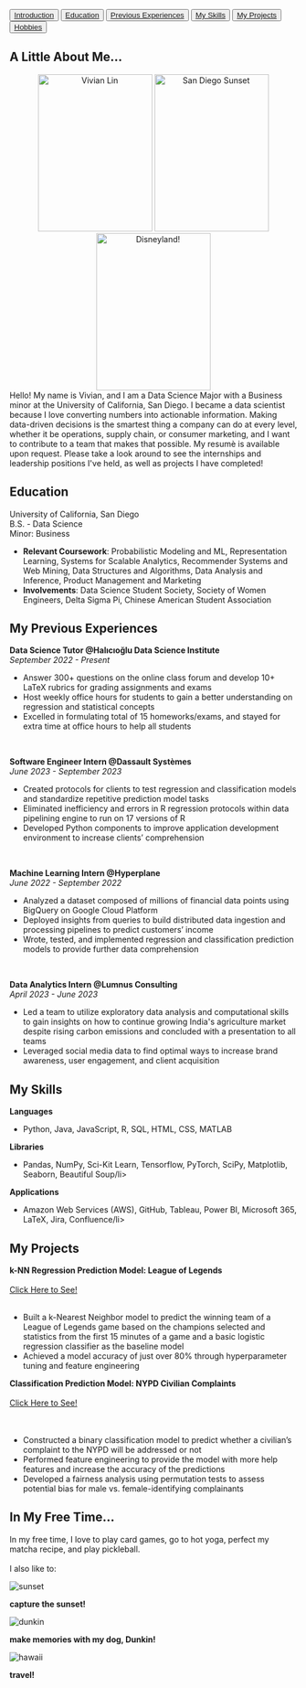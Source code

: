 <link rel="stylesheet" type="text/css" href="style.css">

<button><a href="#Introduction">Introduction</a></button>
<button><a href="#Education">Education</a></button>
<button><a href="#Experience">Previous Experiences</a></button>
<button><a href="#Skills">My Skills</a></button>
<button><a href="#Projects">My Projects</a></button>
<button><a href="#Free">Hobbies</a></button>


## A Little About Me...
<p id="Introduction">
  <div style="text-align: center;">
      <img src="vivian.jpg" alt="Vivian Lin" style="width: 200px; height: 275px;">
      <img src="sd.jpg" alt="San Diego Sunset" style="width: 200px; height: 275px;">
      <img src="disney.JPG" alt="Disneyland!" style="width: 200px; height: 275px;">
  </div>
Hello! My name is Vivian, and I am a Data Science Major with a Business minor at the University of California, San Diego. I became a data scientist because I love converting numbers into actionable information. Making data-driven decisions is the smartest thing a company can do at every level, whether it be operations, supply chain, or consumer marketing, and I want to contribute to a team that makes that possible. My resumè is available upon request. Please take a look around to see the internships and leadership positions I've held, as well as projects I have completed! 
</p>

## Education
<p id="Education">
University of California, San Diego
  <br>
<space></space><space></space>B.S. - Data Science
  <br>
<space></space><space></space><space></space><space></space>Minor: Business
<ul>
  <li><strong>Relevant Coursework</strong>: Probabilistic Modeling and ML, Representation Learning, Systems for Scalable Analytics, Recommender Systems and Web Mining, Data Structures and Algorithms, Data Analysis and Inference, Product Management and Marketing</li>
  <li><strong>Involvements</strong>: Data Science Student Society, Society of Women Engineers, Delta Sigma Pi, Chinese American Student Association</li>
</ul>
</p>

## My Previous Experiences
<p id="Experience">
<strong>Data Science Tutor @Halıcıoğlu Data Science Institute</strong>
  <br>
<em>September 2022 - Present</em>
  <ul>
    <li>Answer 300+ questions on the online class forum and develop 10+ LaTeX rubrics for grading assignments and exams</li>
    <li>Host weekly office hours for students to gain a better understanding on regression and statistical concepts</li>
    <li>Excelled in formulating total of 15 homeworks/exams, and stayed for extra time at office hours to help all students</li>
  </ul>

<br>

<strong>Software Engineer Intern @Dassault Systèmes</strong>
<br>
<em>June 2023 - September 2023</em>
  <ul>
    <li>Created protocols for clients to test regression and classification models and standardize repetitive prediction model tasks</li>
    <li>Eliminated inefficiency and errors in R regression protocols within data pipelining engine to run on 17 versions of R</li>
    <li>Developed Python components to improve application development environment to increase clients’ comprehension</li>
  </ul>

<br>

<strong>Machine Learning Intern @Hyperplane</strong>
<br>
<em>June 2022 - September 2022</em>
  <ul>
    <li>Analyzed a dataset composed of millions of financial data points using BigQuery on Google Cloud Platform</li>
    <li>Deployed insights from queries to build distributed data ingestion and processing pipelines to predict customers’ income</li>
    <li>Wrote, tested, and implemented regression and classification prediction models to provide further data comprehension</li>
  </ul>

<br>

<strong>Data Analytics Intern @Lumnus Consulting</strong>
<br>
<em>April 2023 - June 2023</em>
  <ul>
    <li>Led a team to utilize exploratory data analysis and computational skills to gain insights on how to continue growing India's agriculture market despite rising carbon emissions and concluded with a presentation to all teams </li>
    <li>Leveraged social media data to find optimal ways to increase brand awareness, user engagement, and client acquisition </li>
  </ul>
</p>

## My Skills
<p id="Skills">
  <strong>Languages</strong>
  <ul>
    <li>Python, Java, JavaScript, R, SQL, HTML, CSS, MATLAB</li>
  </ul>

  <strong>Libraries</strong>
  <ul>
    <li>Pandas, NumPy, Sci-Kit Learn, Tensorflow, PyTorch, SciPy, Matplotlib, Seaborn, Beautiful Soup/li>
  </ul>

  <strong>Applications</strong>
  <ul>
    <li>Amazon Web Services (AWS), GitHub, Tableau, Power BI, Microsoft 365, LaTeX, Jira, Confluence/li>
  </ul>
</p>

## My Projects
<p id="Projects">
<strong>k-NN Regression Prediction Model: League of Legends</strong>
  <br>
  <br>
    <a href="League_of_Legends_Project.pdf" class="button" target="_blank">Click Here to See!</a>
  <br>
  <br>
  <ul>
    <li>Built a k-Nearest Neighbor model to predict the winning team of a League of Legends game based on the champions selected and statistics from the first 15 minutes of a game and a basic logistic regression classifier as the baseline model</li>
    <li>Achieved a model accuracy of just over 80% through hyperparameter tuning and feature engineering</li>
  </ul>

<strong>Classification Prediction Model: NYPD Civilian Complaints</strong>
<br>
<br>
    <a href="NYPD_Civilian_Complaints_Project.pdf" class="button" target="_blank">Click Here to See!</a>
  <br>
  <br>
  <br>
  <ul>
    <li>Constructed a binary classification model to predict whether a civilian’s complaint to the NYPD will be addressed or not </li>
    <li>Performed feature engineering to provide the model with more help features and increase the accuracy of the predictions </li>
    <li>Developed a fairness analysis using permutation tests to assess potential bias for male vs. female-identifying complainants </li>
  </ul>
</p>

## In My Free Time...
<p id="Free">
  In my free time, I love to play card games, go to hot yoga, perfect my matcha recipe, and play pickleball. 
  <br>
  <br>
  I also like to: 
  <div class="gallery">
    <div>
        <img src="sunset.jpg" alt="sunset">
        <p><strong>capture the sunset!</strong></p>
    </div>
    <div>
        <img src="dunkin.jpg" alt="dunkin">
        <p><strong>make memories with my dog, Dunkin!</strong></p>
    </div> 
    <div>
        <img src="hawaii.jpg" alt="hawaii">
        <p><strong>travel!</strong></p>
    </div>
  </div>
</p>



